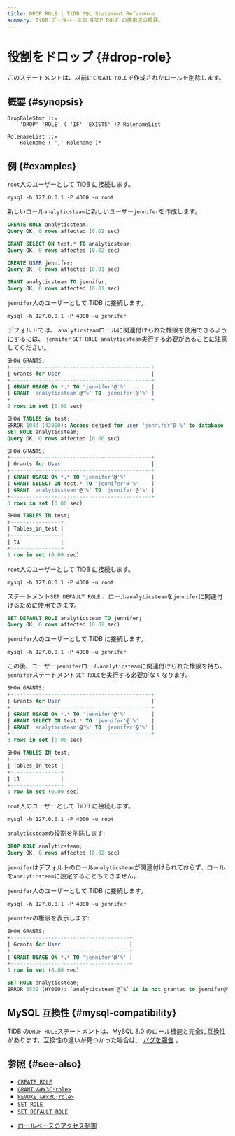 ```yaml
---
title: DROP ROLE | TiDB SQL Statement Reference
summary: TiDB データベースの DROP ROLE の使用法の概要。
---
```


# 役割をドロップ {#drop-role}

このステートメントは、以前に`CREATE ROLE`で作成されたロールを削除します。

## 概要 {#synopsis}

```ebnf+diagram
DropRoleStmt ::=
    'DROP' 'ROLE' ( 'IF' 'EXISTS' )? RolenameList

RolenameList ::=
    Rolename ( ',' Rolename )*
```

## 例 {#examples}

`root`人のユーザーとして TiDB に接続します。

```shell
mysql -h 127.0.0.1 -P 4000 -u root
```

新しいロール`analyticsteam`と新しいユーザー`jennifer`を作成します。

```sql
CREATE ROLE analyticsteam;
Query OK, 0 rows affected (0.02 sec)

GRANT SELECT ON test.* TO analyticsteam;
Query OK, 0 rows affected (0.02 sec)

CREATE USER jennifer;
Query OK, 0 rows affected (0.01 sec)

GRANT analyticsteam TO jennifer;
Query OK, 0 rows affected (0.01 sec)
```

`jennifer`人のユーザーとして TiDB に接続します。

```shell
mysql -h 127.0.0.1 -P 4000 -u jennifer
```

デフォルトでは、 `analyticsteam`ロールに関連付けられた権限を使用できるようにするには、 `jennifer` `SET ROLE analyticsteam`実行する必要があることに注意してください。

```sql
SHOW GRANTS;
+---------------------------------------------+
| Grants for User                             |
+---------------------------------------------+
| GRANT USAGE ON *.* TO 'jennifer'@'%'        |
| GRANT 'analyticsteam'@'%' TO 'jennifer'@'%' |
+---------------------------------------------+
2 rows in set (0.00 sec)

SHOW TABLES in test;
ERROR 1044 (42000): Access denied for user 'jennifer'@'%' to database 'test'
SET ROLE analyticsteam;
Query OK, 0 rows affected (0.00 sec)

SHOW GRANTS;
+---------------------------------------------+
| Grants for User                             |
+---------------------------------------------+
| GRANT USAGE ON *.* TO 'jennifer'@'%'        |
| GRANT SELECT ON test.* TO 'jennifer'@'%'    |
| GRANT 'analyticsteam'@'%' TO 'jennifer'@'%' |
+---------------------------------------------+
3 rows in set (0.00 sec)

SHOW TABLES IN test;
+----------------+
| Tables_in_test |
+----------------+
| t1             |
+----------------+
1 row in set (0.00 sec)
```

`root`人のユーザーとして TiDB に接続します。

```shell
mysql -h 127.0.0.1 -P 4000 -u root
```

ステートメント`SET DEFAULT ROLE` 、ロール`analyticsteam`を`jennifer`に関連付けるために使用できます。

```sql
SET DEFAULT ROLE analyticsteam TO jennifer;
Query OK, 0 rows affected (0.02 sec)
```

`jennifer`人のユーザーとして TiDB に接続します。

```shell
mysql -h 127.0.0.1 -P 4000 -u jennifer
```

この後、ユーザー`jennifer`ロール`analyticsteam`に関連付けられた権限を持ち、 `jennifer`ステートメント`SET ROLE`を実行する必要がなくなります。

```sql
SHOW GRANTS;
+---------------------------------------------+
| Grants for User                             |
+---------------------------------------------+
| GRANT USAGE ON *.* TO 'jennifer'@'%'        |
| GRANT SELECT ON test.* TO 'jennifer'@'%'    |
| GRANT 'analyticsteam'@'%' TO 'jennifer'@'%' |
+---------------------------------------------+
3 rows in set (0.00 sec)

SHOW TABLES IN test;
+----------------+
| Tables_in_test |
+----------------+
| t1             |
+----------------+
1 row in set (0.00 sec)
```

`root`人のユーザーとして TiDB に接続します。

```shell
mysql -h 127.0.0.1 -P 4000 -u root
```

`analyticsteam`の役割を削除します:

```sql
DROP ROLE analyticsteam;
Query OK, 0 rows affected (0.02 sec)
```

`jennifer`はデフォルトのロール`analyticsteam`が関連付けられておらず、ロールを`analyticsteam`に設定することもできません。

`jennifer`人のユーザーとして TiDB に接続します。

```shell
mysql -h 127.0.0.1 -P 4000 -u jennifer
```

`jennifer`の権限を表示します:

```sql
SHOW GRANTS;
+--------------------------------------+
| Grants for User                      |
+--------------------------------------+
| GRANT USAGE ON *.* TO 'jennifer'@'%' |
+--------------------------------------+
1 row in set (0.00 sec)

SET ROLE analyticsteam;
ERROR 3530 (HY000): `analyticsteam`@`%` is is not granted to jennifer@%
```

## MySQL 互換性 {#mysql-compatibility}

TiDB の`DROP ROLE`ステートメントは、MySQL 8.0 のロール機能と完全に互換性があります。互換性の違いが見つかった場合は、 [バグを報告](https://docs.pingcap.com/tidb/stable/support) 。

## 参照 {#see-also}

-   [`CREATE ROLE`](/sql-statements/sql-statement-create-role.md)
-   [`GRANT &#x3C;role>`](/sql-statements/sql-statement-grant-role.md)
-   [`REVOKE &#x3C;role>`](/sql-statements/sql-statement-revoke-role.md)
-   [`SET ROLE`](/sql-statements/sql-statement-set-role.md)
-   [`SET DEFAULT ROLE`](/sql-statements/sql-statement-set-default-role.md)

<CustomContent platform="tidb">

-   [ロールベースのアクセス制御](/role-based-access-control.md)

</CustomContent>

